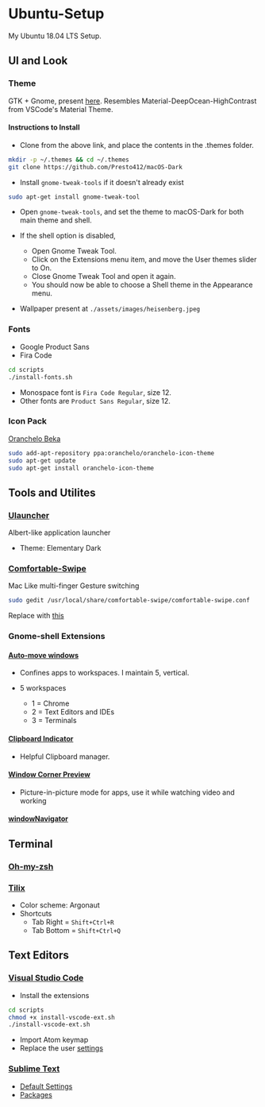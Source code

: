# Ubuntu-Setup

My Ubuntu 18.04 LTS Setup.

## UI and Look

### Theme

GTK + Gnome, present [here](https://github.com/Presto412/macOS-Dark). Resembles Material-DeepOcean-HighContrast from VSCode's Material Theme.

#### Instructions to Install

- Clone from the above link, and place the contents in the .themes folder.

```bash
mkdir -p ~/.themes && cd ~/.themes
git clone https://github.com/Presto412/macOS-Dark
```

- Install `gnome-tweak-tools` if it doesn't already exist

```bash
sudo apt-get install gnome-tweak-tool
```

- Open `gnome-tweak-tools`, and set the theme to macOS-Dark for both main theme and shell.
- If the shell option is disabled,

  - Open Gnome Tweak Tool.
  - Click on the Extensions menu item, and move the User themes slider to On.
  - Close Gnome Tweak Tool and open it again.
  - You should now be able to choose a Shell theme in the Appearance menu.

- Wallpaper present at `./assets/images/heisenberg.jpeg`

### Fonts

- Google Product Sans
- Fira Code

```bash
cd scripts
./install-fonts.sh
```

- Monospace font is `Fira Code Regular`, size 12.
- Other fonts are `Product Sans Regular`, size 12.

### Icon Pack

[Oranchelo Beka](https://github.com/OrancheloTeam/oranchelo-icon-theme)

```bash
sudo add-apt-repository ppa:oranchelo/oranchelo-icon-theme
sudo apt-get update
sudo apt-get install oranchelo-icon-theme
```

## Tools and Utilites

### [Ulauncher](https://ulauncher.io/#Download)

Albert-like application launcher

- Theme: Elementary Dark

### [Comfortable-Swipe](https://github.com/Hikari9/comfortable-swipe-ubuntu)

Mac Like multi-finger Gesture switching

```bash
sudo gedit /usr/local/share/comfortable-swipe/comfortable-swipe.conf
```

Replace with [this](./config/comfortable-swipe/settings.conf)

### Gnome-shell Extensions

#### [Auto-move windows](https://extensions.gnome.org/extension/16/auto-move-windows/)

- Confines apps to workspaces. I maintain 5, vertical.

- 5 workspaces
  - 1 = Chrome
  - 2 = Text Editors and IDEs
  - 3 = Terminals

#### [Clipboard Indicator](https://extensions.gnome.org/extension/779/clipboard-indicator/)

- Helpful Clipboard manager.

#### [Window Corner Preview](https://extensions.gnome.org/extension/1227/window-corner-preview/)

- Picture-in-picture mode for apps, use it while watching video and working

#### [windowNavigator](https://extensions.gnome.org/extension/10/windownavigator/)

## Terminal

### [Oh-my-zsh](https://github.com/robbyrussell/oh-my-zsh/wiki)

### [Tilix](https://gnunn1.github.io/tilix-web/)

- Color scheme: Argonaut
- Shortcuts
  - Tab Right = `Shift+Ctrl+R`
  - Tab Bottom = `Shift+Ctrl+Q`

## Text Editors

### [Visual Studio Code](https://code.visualstudio.com/)

- Install the extensions

```bash
cd scripts
chmod +x install-vscode-ext.sh
./install-vscode-ext.sh
```

- Import Atom keymap
- Replace the user [settings](./config/vscode/settings.json)

### [Sublime Text](https://www.sublimetext.com/docs/3/linux_repositories.html)

- [Default Settings](./config/sublimetext/settings.json)
- [Packages](./config/sublimetext/packages.json)
